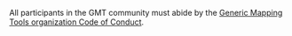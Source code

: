All participants in the GMT community must abide by
the [Generic Mapping Tools organization Code of Conduct](https://github.com/GenericMappingTools/.github/blob/main/CODE_OF_CONDUCT.md).
